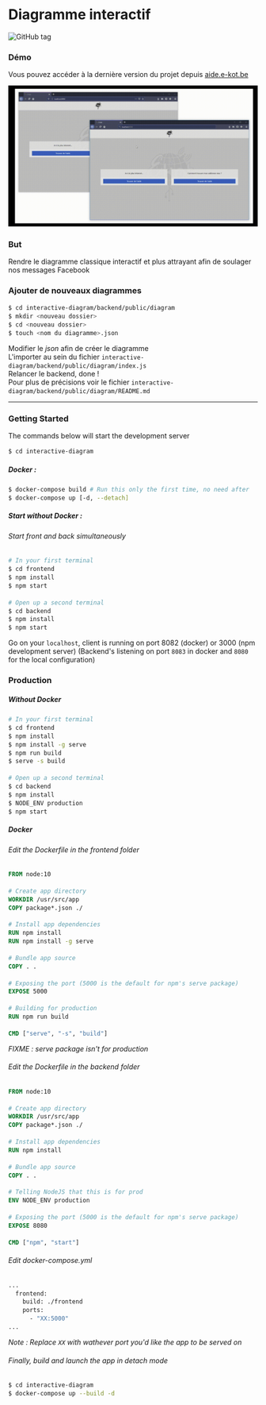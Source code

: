 # Diagramme interactif

![GitHub tag](https://img.shields.io/github/v/tag/e-kot-unamur/interactive-diagram)

### Démo

Vous pouvez accéder à la dernière version du projet depuis [aide.e-kot.be](http://aide.e-kot.be/)



![](demo.gif)



### But 

Rendre le diagramme classique interactif et plus attrayant afin de soulager nos messages Facebook

### Ajouter de nouveaux diagrammes 
```bash
$ cd interactive-diagram/backend/public/diagram
$ mkdir <nouveau dossier>
$ cd <nouveau dossier> 
$ touch <nom du diagramme>.json
```
Modifier le *json* afin de créer le diagramme <br />
L'importer au sein du fichier `interactive-diagram/backend/public/diagram/index.js` <br />
Relancer le backend, done ! <br />
Pour plus de précisions voir le fichier `interactive-diagram/backend/public/diagram/README.md` 







------------

### Getting Started

The commands below will start the development server 

``````bash
$ cd interactive-diagram
``````

##### Docker :

``````bash
$ docker-compose build # Run this only the first time, no need after
$ docker-compose up [-d, --detach] 
``````

##### Start without Docker :

###### Start front and back simultaneously

````````bash
# In your first terminal
$ cd frontend
$ npm install
$ npm start

# Open up a second terminal 
$ cd backend
$ npm install
$ npm start
````````

Go on your `localhost`, client is running on port 8082 (docker) or 3000 (npm development server)
(Backend's listening on port `8083` in docker and `8080` for the local configuration)



### Production 

##### Without Docker 

``````bash
# In your first terminal
$ cd frontend
$ npm install
$ npm install -g serve
$ npm run build
$ serve -s build

# Open up a second terminal 
$ cd backend
$ npm install
$ NODE_ENV production
$ npm start
``````



##### Docker

###### Edit the Dockerfile in the frontend folder

`````dockerfile
FROM node:10

# Create app directory
WORKDIR /usr/src/app
COPY package*.json ./

# Install app dependencies
RUN npm install
RUN npm install -g serve

# Bundle app source
COPY . .

# Exposing the port (5000 is the default for npm's serve package)
EXPOSE 5000

# Building for production
RUN npm run build 

CMD ["serve", "-s", "build"] 
`````
*FIXME : serve package isn't for production*

###### Edit the Dockerfile in the backend folder

`````dockerfile
FROM node:10

# Create app directory
WORKDIR /usr/src/app
COPY package*.json ./

# Install app dependencies
RUN npm install

# Bundle app source
COPY . .

# Telling NodeJS that this is for prod
ENV NODE_ENV production

# Exposing the port (5000 is the default for npm's serve package)
EXPOSE 8080

CMD ["npm", "start"] 
`````

###### Edit docker-compose.yml 

`````dockerfile
...
  frontend:
    build: ./frontend
    ports:
      - "XX:5000"
...
`````

*Note : Replace `XX` with wathever port you'd like the app to be served on*

###### Finally, build and launch the app in detach mode 

`````bash
$ cd interactive-diagram
$ docker-compose up --build -d
`````

